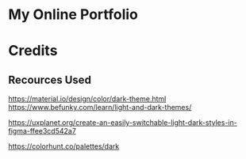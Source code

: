 # My Online Portfolio


# Credits

## Recources Used
https://material.io/design/color/dark-theme.html
https://www.befunky.com/learn/light-and-dark-themes/

https://uxplanet.org/create-an-easily-switchable-light-dark-styles-in-figma-ffee3cd542a7

https://colorhunt.co/palettes/dark